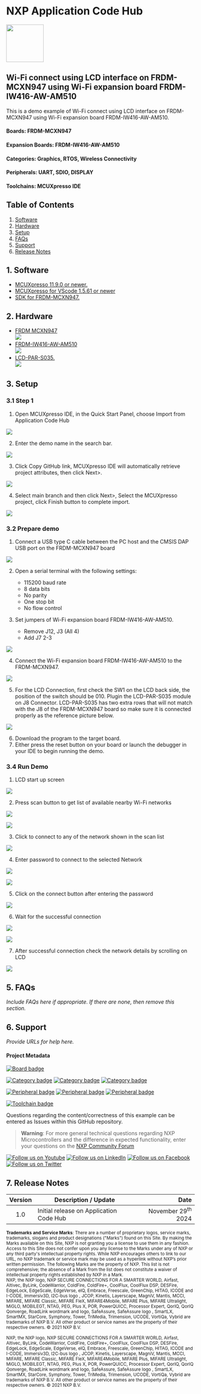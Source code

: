 # NXP Application Code Hub
[<img src="https://mcuxpresso.nxp.com/static/icon/nxp-logo-color.svg" width="100"/>](https://www.nxp.com)

## Wi-Fi connect using LCD interface on FRDM-MCXN947 using Wi-Fi expansion board FRDM-IW416-AW-AM510
This is a demo example of Wi-Fi connect using LCD interface on FRDM-MCXN947 using Wi-Fi expansion board FRDM-IW416-AW-AM510.

#### Boards: FRDM-MCXN947
#### Expansion Boards: FRDM-IW416-AW-AM510
#### Categories: Graphics, RTOS, Wireless Connectivity
#### Peripherals: UART, SDIO, DISPLAY
#### Toolchains: MCUXpresso IDE

## Table of Contents
1. [Software](#step1)
2. [Hardware](#step2)
3. [Setup](#step3)
4. [FAQs](#step5) 
5. [Support](#step6)
6. [Release Notes](#step7)

## 1. Software<a name="step1"></a>
- [MCUXpresso 11.9.0 or newer.](https://nxp.com/mcuxpresso)
- [MCUXpresso for VScode 1.5.61 or newer](https://www.nxp.com/products/processors-and-microcontrollers/arm-microcontrollers/general-purpose-mcus/lpc800-arm-cortex-m0-plus-/mcuxpresso-for-visual-studio-code:MCUXPRESSO-VSC?cid=wechat_iot_303216)
- [SDK for FRDM-MCXN947.](https://mcuxpresso.nxp.com/en/select)


## 2. Hardware<a name="step2"></a>
- [FRDM MCXN947](https://www.nxp.com/design/design-center/development-boards-and-designs/general-purpose-mcus/frdm-development-board-for-mcx-n94-n54-mcus:FRDM-MCXN947)   
![](images/MCXN947.png)
- [FRDM-IW416-AW-AM510](https://www.azurewave.com/wireless-modules-nxp.html)   
![](images/FRDM-IW416-AW-AM510.png)
- [LCD-PAR-S035.](https://www.nxp.com/design/design-center/development-boards/3-5-480x320-ips-tft-lcd-module:LCD-PAR-S035)    
![](images/LCDNXP.jpg)

## 3. Setup<a name="step3"></a>

### 3.1 Step 1
1. Open MCUXpresso IDE, in the Quick Start Panel, choose Import from Application Code Hub   

![](images/import_project_1.png)

2. Enter the demo name in the search bar.

![](images/import_project_2.png)

3. Click Copy GitHub link, MCUXpresso IDE will automatically retrieve project attributes, then click Next>.

![](images/import_project_3.png)

4. Select main branch and then click Next>, Select the MCUXpresso project, click Finish button to complete import.

![](images/import_project_4.png)


### 3.2 Prepare demo
1.  Connect a USB type C cable between the PC host and the CMSIS DAP USB port on the FRDM-MCXN947 board

![](images/FRDM-MCXN947.png)

2.  Open a serial terminal with the following settings:
    - 115200 baud rate
    - 8 data bits
    - No parity
    - One stop bit
    - No flow control
3.  Set jumpers of Wi-Fi expansion board FRDM-IW416-AW-AM510.

    - Remove J12, J3 (All 4)
    - Add J7 2-3

![](images/Jumpers.png)

4.  Connect the Wi-Fi expansion board FRDM-IW416-AW-AM510 to the FRDM-MCXN947.

![](images/FRDM-MCXN947-AM510.png)

5.  For the LCD Connection, first check the SW1 on the LCD back side, the position of the switch should be 010. Plugin the LCD-PAR-S035 module on J8 Connector. LCD-PAR-S035 has two extra rows that will not match with the J8 of the FRDM-MCXN947 board so make sure it is connected properly as the reference picture below.

![](images/lcd_connection.PNG)

6.  Download the program to the target board.
7.  Either press the reset button on your board or launch the debugger in your IDE to begin running the demo.

### 3.4 Run Demo
1.  LCD start up screen

![](images/startup_screen.jpg)

2.  Press scan button to get list of available nearby Wi-Fi networks

![](images/Scan_Button_display.jpg)

![](images/scanning.jpg)

3.  Click to connect to any of the network shown in the scan list

![](images/scan_result.jpg)

4.  Enter password to connect to the selected Network

![](images/credential_ui.jpg)

![](images/enter_password.jpg)

5.  Click on the connect button after entering the password

![](images/connect.jpg)

6.  Wait for the successful connection

![](images/attempt_to_connect.jpg)

![](images/successfully_connected.jpg)

7.  After successful connection check the network details by scrolling on LCD

![](images/connection_details.jpg)


## 5. FAQs<a name="step5"></a>
*Include FAQs here if appropriate. If there are none, then remove this section.*

## 6. Support<a name="step6"></a>
*Provide URLs for help here.*

#### Project Metadata

<!----- Boards ----->
[![Board badge](https://img.shields.io/badge/Board-FRDM&ndash;MCXN947-blue)]()

<!----- Categories ----->
[![Category badge](https://img.shields.io/badge/Category-GRAPHICS-yellowgreen)](https://github.com/search?q=org%3Anxp-appcodehub+graphics+in%3Areadme&type=Repositories)
[![Category badge](https://img.shields.io/badge/Category-RTOS-yellowgreen)](https://github.com/search?q=org%3Anxp-appcodehub+rtos+in%3Areadme&type=Repositories)
[![Category badge](https://img.shields.io/badge/Category-WIRELESS%20CONNECTIVITY-yellowgreen)](https://github.com/search?q=org%3Anxp-appcodehub+wireless_connectivity+in%3Areadme&type=Repositories)

<!----- Peripherals ----->
[![Peripheral badge](https://img.shields.io/badge/Peripheral-UART-yellow)](https://github.com/search?q=org%3Anxp-appcodehub+uart+in%3Areadme&type=Repositories)
[![Peripheral badge](https://img.shields.io/badge/Peripheral-SDIO-yellow)](https://github.com/search?q=org%3Anxp-appcodehub+sdio+in%3Areadme&type=Repositories)
[![Peripheral badge](https://img.shields.io/badge/Peripheral-DISPLAY-yellow)](https://github.com/search?q=org%3Anxp-appcodehub+display+in%3Areadme&type=Repositories)

<!----- Toolchains ----->
[![Toolchain badge](https://img.shields.io/badge/Toolchain-MCUXPRESSO%20IDE-orange)](https://github.com/search?q=org%3Anxp-appcodehub+mcux+in%3Areadme&type=Repositories)

Questions regarding the content/correctness of this example can be entered as Issues within this GitHub repository.

>**Warning**: For more general technical questions regarding NXP Microcontrollers and the difference in expected functionality, enter your questions on the [NXP Community Forum](https://community.nxp.com/)

[![Follow us on Youtube](https://img.shields.io/badge/Youtube-Follow%20us%20on%20Youtube-red.svg)](https://www.youtube.com/NXP_Semiconductors)
[![Follow us on LinkedIn](https://img.shields.io/badge/LinkedIn-Follow%20us%20on%20LinkedIn-blue.svg)](https://www.linkedin.com/company/nxp-semiconductors)
[![Follow us on Facebook](https://img.shields.io/badge/Facebook-Follow%20us%20on%20Facebook-blue.svg)](https://www.facebook.com/nxpsemi/)
[![Follow us on Twitter](https://img.shields.io/badge/X-Follow%20us%20on%20X-black.svg)](https://x.com/NXP)

## 7. Release Notes<a name="step7"></a>
| Version | Description / Update                           | Date                        |
|:-------:|------------------------------------------------|----------------------------:|
| 1.0     | Initial release on Application Code Hub        | November 29<sup>th</sup> 2024 |

<small> <b>Trademarks and Service Marks</b>: There are a number of proprietary logos, service marks, trademarks, slogans and product designations ("Marks") found on this Site. By making the Marks available on this Site, NXP is not granting you a license to use them in any fashion. Access to this Site does not confer upon you any license to the Marks under any of NXP or any third party's intellectual property rights. While NXP encourages others to link to our URL, no NXP trademark or service mark may be used as a hyperlink without NXP’s prior written permission. The following Marks are the property of NXP. This list is not comprehensive; the absence of a Mark from the list does not constitute a waiver of intellectual property rights established by NXP in a Mark. </small> <br> <small> NXP, the NXP logo, NXP SECURE CONNECTIONS FOR A SMARTER WORLD, Airfast, Altivec, ByLink, CodeWarrior, ColdFire, ColdFire+, CoolFlux, CoolFlux DSP, DESFire, EdgeLock, EdgeScale, EdgeVerse, elQ, Embrace, Freescale, GreenChip, HITAG, ICODE and I-CODE, Immersiv3D, I2C-bus logo , JCOP, Kinetis, Layerscape, MagniV, Mantis, MCCI, MIFARE, MIFARE Classic, MIFARE FleX, MIFARE4Mobile, MIFARE Plus, MIFARE Ultralight, MiGLO, MOBILEGT, NTAG, PEG, Plus X, POR, PowerQUICC, Processor Expert, QorIQ, QorIQ Qonverge, RoadLink wordmark and logo, SafeAssure, SafeAssure logo , SmartLX, SmartMX, StarCore, Symphony, Tower, TriMedia, Trimension, UCODE, VortiQa, Vybrid are trademarks of NXP B.V. All other product or service names are the property of their respective owners. © 2021 NXP B.V. </small>

<small> NXP, the NXP logo, NXP SECURE CONNECTIONS FOR A SMARTER WORLD, Airfast, Altivec, ByLink, CodeWarrior, ColdFire, ColdFire+, CoolFlux, CoolFlux DSP, DESFire, EdgeLock, EdgeScale, EdgeVerse, elQ, Embrace, Freescale, GreenChip, HITAG, ICODE and I-CODE, Immersiv3D, I2C-bus logo , JCOP, Kinetis, Layerscape, MagniV, Mantis, MCCI, MIFARE, MIFARE Classic, MIFARE FleX, MIFARE4Mobile, MIFARE Plus, MIFARE Ultralight, MiGLO, MOBILEGT, NTAG, PEG, Plus X, POR, PowerQUICC, Processor Expert, QorIQ, QorIQ Qonverge, RoadLink wordmark and logo, SafeAssure, SafeAssure logo , SmartLX, SmartMX, StarCore, Symphony, Tower, TriMedia, Trimension, UCODE, VortiQa, Vybrid are trademarks of NXP B.V. All other product or service names are the property of their respective owners. © 2021 NXP B.V. </small>
